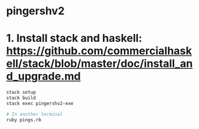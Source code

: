 # pingershv2

# 1. Install stack and haskell: https://github.com/commercialhaskell/stack/blob/master/doc/install_and_upgrade.md

```bash
stack setup
stack build
stack exec pingershv2-exe

# In another terminal
ruby pings.rb
```

